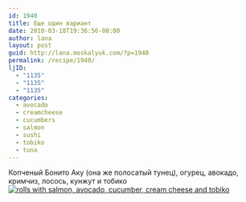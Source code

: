 ```yaml
---
id: 1940
title: Еще один вариант
date: 2010-03-18T19:36:56-08:00
author: lana
layout: post
guid: http://lana.moskalyuk.com/?p=1940
permalink: /recipe/1940/
ljID:
  - "1135"
  - "1135"
  - "1135"
categories:
  - avocado
  - creamcheese
  - cucumbers
  - salmon
  - sushi
  - tobiko
  - tuna
---
```

Копченый Бонито Аку (она же полосатый тунец), огурец, авокадо, кримчиз, лосось, кунжут и тобико  
<a class="flickr-image alignnone" title="rolls with salmon, avocado, cucumber, cream cheese and tobiko" href="http://www.flickr.com/photos/67405678@N00/4444747130/" target="_blank"><img src="http://farm5.static.flickr.com/4059/4444747130_1ca845aea3.jpg" alt="rolls with salmon, avocado, cucumber, cream cheese and tobiko" /></a>